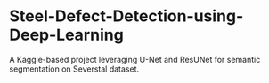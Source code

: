# Steel-Defect-Detection-using-Deep-Learning
A Kaggle-based project leveraging U-Net and ResUNet for semantic segmentation on Severstal dataset.

